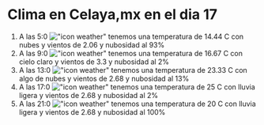 # Clima en Celaya,mx en el dia 17

1. A las 5:0 !["icon weather"](http://openweathermap.org/img/w/04n.png) tenemos una temperatura de 14.44 C con nubes y  vientos de 2.06 y nubosidad al 93%
1. A las 9:0 !["icon weather"](http://openweathermap.org/img/w/01d.png) tenemos una temperatura de 16.67 C con cielo claro y  vientos de 3.3 y nubosidad al 2%
1. A las 13:0 !["icon weather"](http://openweathermap.org/img/w/02d.png) tenemos una temperatura de 23.33 C con algo de nubes y  vientos de 2.68 y nubosidad al 13%
1. A las 17:0 !["icon weather"](http://openweathermap.org/img/w/10d.png) tenemos una temperatura de 25 C con lluvia ligera y  vientos de 2.68 y nubosidad al 2%
1. A las 21:0 !["icon weather"](http://openweathermap.org/img/w/10n.png) tenemos una temperatura de 20 C con lluvia ligera y  vientos de 2.68 y nubosidad al 100%
